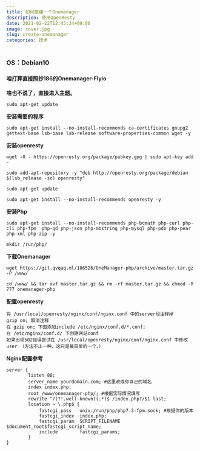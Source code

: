```yaml
---
title: 如何搭建一个Onemanager
description: 使用OpenResty
date: 2021-02-22T12:45:34+09:00
image: cover.jpg
slug: create-onemanager
categories: 技术
---
```


### OS：Debian10

#### 咱打算直接照抄186的Onemanager-Flyio

**啥也不说了，直接进入主题。**
```console
sudo apt-get update
```
**安装需要的程序**
```console
sudo apt-get install --no-install-recommends ca-certificates gnupg2 gettext-base lsb-base lsb-release software-properties-common wget -y
```
**安装openresty**
```console
wget -O - https://openresty.org/package/pubkey.gpg | sudo apt-key add -
```
```console
sudo add-apt-repository -y "deb http://openresty.org/package/debian $(lsb_release -sc) openresty" 
```
```console
sudo apt-get update
```
```console
sudo apt-get install --no-install-recommends openresty -y
```
**安装Php**
```console
sudo apt-get install --no-install-recommends php-bcmath php-curl php-cli php-fpm  php-gd php-json php-mbstring php-mysql php-pdo php-pear php-xml php-zip -y
```
```console
mkdir /run/php/
```
**下载Onemanager**
```console
wget https://git.qvqaq.ml/186526/OneManager-php/archive/master.tar.gz -P /www/
```
```console
cd /www/ && tar xvf master.tar.gz && rm -rf master.tar.gz && chmod -R 777 onemanager-php
```
**配置openresty**  
```
将 /usr/local/openresty/nginx/conf/nginx.conf 中的server段注释掉  
gzip on; 取消注释  
在 gzip on; 下面添加include /etc/nginx/conf.d/*.conf;  
在 /etc/nginx/conf.d/ 下创建网站conf  
如果出现502错误尝试在 /usr/local/openresty/nginx/conf/nginx.conf 中修改 user （方法不止一种，这只是最简单的一个。）
```
**Nginx配置参考**
```
server {
        listen 80;
        server_name yourdomain.com; #这里改成你自己的域名
        index index.php;
        root /www/onemanager-php/; #根据实际情况填写
        rewrite ^/(?!.well-known)(.*)$ /index.php?/$1 last;
        location ~ \.php$ {
            fastcgi_pass   unix:/run/php/php7.3-fpm.sock; #根据你的版本
            fastcgi_index  index.php;
            fastcgi_param  SCRIPT_FILENAME  $document_root$fastcgi_script_name;
            include        fastcgi_params;
        }
}
```